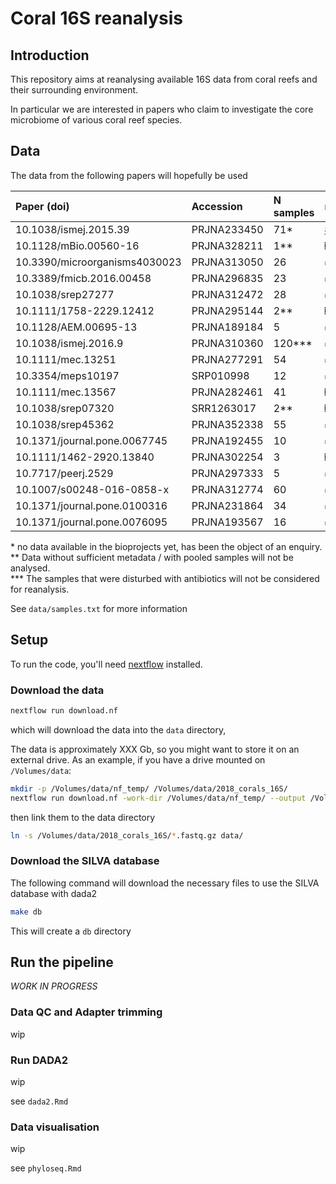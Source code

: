 # Coral 16S reanalysis

## Introduction

This repository aims at reanalysing available 16S data from coral reefs and their surrounding environment.

In particular we are interested in papers who claim to investigate the core microbiome of various coral reef species.

## Data

The data from the following papers will hopefully  be used

| Paper (doi)                   | Accession   | N samples | metadata |
| :---------------------------- | :---------- | :---------| :--------|
| 10.1038/ismej.2015.39         | PRJNA233450 | 71*       | [#6](https://github.com/HadrienG/2018_coral_16S/issues/6)       |
| 10.1128/mBio.00560-16         | PRJNA328211 | 1\**      | ❎ ([#2](https://github.com/HadrienG/2018_coral_16S/issues/2))       |
| 10.3390/microorganisms4030023 | PRJNA313050 | 26        | ✅       |
| 10.3389/fmicb.2016.00458      | PRJNA296835 | 23        | ✅       |
| 10.1038/srep27277             | PRJNA312472 | 28        | ✅       |
| 10.1111/1758-2229.12412       | PRJNA295144 | 2\**      | ❎ ([#3](https://github.com/HadrienG/2018_coral_16S/issues/3))       |
| 10.1128/AEM.00695-13          | PRJNA189184 | 5         | ✅       |
| 10.1038/ismej.2016.9          | PRJNA310360 | 120\***   | ✅       |
| 10.1111/mec.13251             | PRJNA277291 | 54        | ✅       |
| 10.3354/meps10197             | SRP010998   | 12        | ✅       |
| 10.1111/mec.13567             | PRJNA282461 | 41        | ❎ [#5](https://github.com/HadrienG/2018_coral_16S/issues/5)       |
| 10.1038/srep07320             | SRR1263017  | 2\**      | ❎ ([#4](https://github.com/HadrienG/2018_coral_16S/issues/4))       |
| 10.1038/srep45362             | PRJNA352338 | 55        | ✅       |
| 10.1371/journal.pone.0067745  | PRJNA192455 | 10        | ✅       |
| 10.1111/1462-2920.13840       | PRJNA302254 | 3         | ❎ [#7](https://github.com/HadrienG/2018_coral_16S/issues/7)       |
| 10.7717/peerj.2529            | PRJNA297333 | 5         | ✅       |
| 10.1007/s00248-016-0858-x     | PRJNA312774 | 60        | ✅       |
| 10.1371/journal.pone.0100316  | PRJNA231864 | 34        | ✅       |
| 10.1371/journal.pone.0076095  | PRJNA193567 | 16        | ✅       |

\* no data available in the bioprojects yet, has been the object of an enquiry.  
\*\* Data without sufficient metadata / with pooled samples will not be analysed.  
\*\*\* The samples that were disturbed with antibiotics will not be considered for reanalysis.

See `data/samples.txt` for more information

## Setup

To run the code, you'll need [nextflow](https://www.nextflow.io/) installed.

### Download the data

```bash
nextflow run download.nf
```

which will download the data into the `data` directory,

The data is approximately XXX Gb, so you might want to store it on an external drive.
As an example, if you have a drive mounted on `/Volumes/data`:

```bash
mkdir -p /Volumes/data/nf_temp/ /Volumes/data/2018_corals_16S/
nextflow run download.nf -work-dir /Volumes/data/nf_temp/ --output /Volumes/data/2018_corals_16S/
```

then link them to the data directory

```bash
ln -s /Volumes/data/2018_corals_16S/*.fastq.gz data/
```

### Download the SILVA database

The following command will download the necessary files to use the SILVA database with dada2

```bash
make db
```

This will create a `db` directory

## Run the pipeline

*WORK IN PROGRESS*

### Data QC and Adapter trimming

wip

### Run DADA2

wip

see `dada2.Rmd`

### Data visualisation

wip

see `phyloseq.Rmd`
